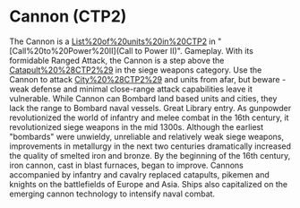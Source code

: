 # Cannon (CTP2)

The Cannon is a [List%20of%20units%20in%20CTP2](unit) in "[Call%20to%20Power%20II](Call to Power II)".
Gameplay.
With its formidable Ranged Attack, the Cannon is a step above the [Catapult%20%28CTP2%29](Catapult) in the siege weapons category. Use the Cannon to attack [City%20%28CTP2%29](Cities) and units from afar, but beware - weak defense and minimal close-range attack capabilities leave it vulnerable. While Cannon can Bombard land based units and cities, they lack the range to Bombard naval vessels.
Great Library entry.
As gunpowder revolutionized the world of infantry and melee combat in the 16th century, it revolutionized siege weapons in the mid 1300s. Although the earliest "bombards" were unwieldy, unreliable and relatively weak siege weapons, improvements in metallurgy in the next two centuries dramatically increased the quality of smelted iron and bronze. By the beginning of the 16th century, iron cannon, cast in blast furnaces, began to improve. Cannons accompanied by infantry and cavalry replaced catapults, pikemen and knights on the battlefields of Europe and Asia. Ships also capitalized on the emerging cannon technology to intensify naval combat.